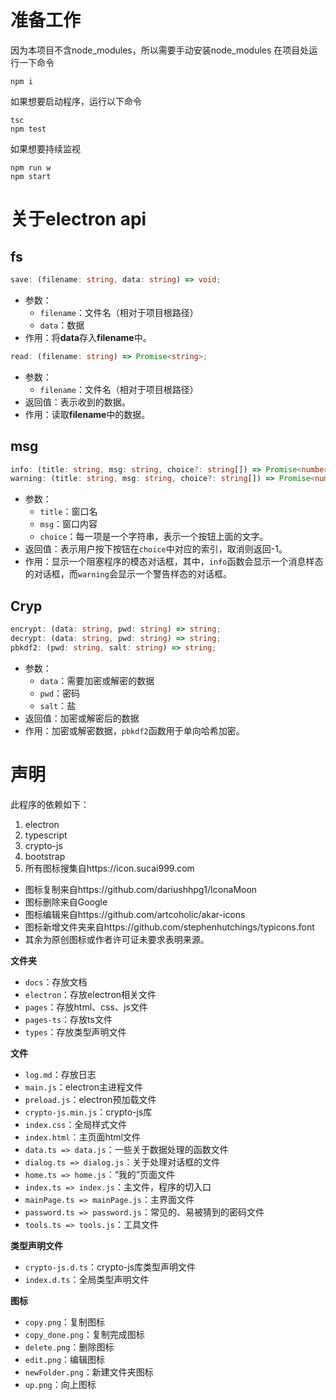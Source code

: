 # 准备工作
因为本项目不含node_modules，所以需要手动安装node_modules
在项目处运行一下命令
```shell
npm i
```
如果想要启动程序，运行以下命令
```shell
tsc
npm test
```
如果想要持续监视
```shell
npm run w
npm start
```

# 关于electron api
## fs
```ts
save: (filename: string, data: string) => void;
```
- 参数：
    - `filename`：文件名（相对于项目根路径）
    - `data`：数据
- 作用：将**data**存入**filename**中。
```ts
read: (filename: string) => Promise<string>;
```
- 参数：
    - `filename`：文件名（相对于项目根路径）
- 返回值：表示收到的数据。
- 作用：读取**filename**中的数据。
## msg
```ts
info: (title: string, msg: string, choice?: string[]) => Promise<number>;
warning: (title: string, msg: string, choice?: string[]) => Promise<number>;
```
- 参数：
    - `title`：窗口名
    - `msg`：窗口内容
    - `choice`：每一项是一个字符串，表示一个按钮上面的文字。
- 返回值：表示用户按下按钮在`choice`中对应的索引，取消则返回-1。
- 作用：显示一个阻塞程序的模态对话框，其中，`info`函数会显示一个消息样态的对话框，而`warning`会显示一个警告样态的对话框。
## Cryp
```ts
encrypt: (data: string, pwd: string) => string;
decrypt: (data: string, pwd: string) => string;
pbkdf2: (pwd: string, salt: string) => string;
```
- 参数：
    - `data`：需要加密或解密的数据
    - `pwd`：密码
    - `salt`：盐
- 返回值：加密或解密后的数据
- 作用：加密或解密数据，`pbkdf2`函数用于单向哈希加密。

# 声明
此程序的依赖如下：
1. electron
2. typescript
3. crypto-js
4. bootstrap
5. 所有图标搜集自https://icon.sucai999.com
- 图标复制来自https://github.com/dariushhpg1/IconaMoon
- 图标删除来自Google
- 图标编辑来自https://github.com/artcoholic/akar-icons
- 图标新增文件夹来自https://github.com/stephenhutchings/typicons.font
- 其余为原创图标或作者许可证未要求表明来源。

**文件夹**
- `docs`：存放文档
- `electron`：存放electron相关文件
- `pages`：存放html、css、js文件
- `pages-ts`：存放ts文件
- `types`：存放类型声明文件

**文件**
- `log.md`：存放日志
- `main.js`：electron主进程文件
- `preload.js`：electron预加载文件
- `crypto-js.min.js`：crypto-js库
- `index.css`：全局样式文件
- `index.html`：主页面html文件
- `data.ts => data.js`：一些关于数据处理的函数文件
- `dialog.ts => dialog.js`：关于处理对话框的文件
- `home.ts => home.js`：“我的”页面文件
- `index.ts => index.js`：主文件，程序的切入口
- `mainPage.ts => mainPage.js`：主界面文件
- `password.ts => password.js`：常见的、易被猜到的密码文件
- `tools.ts => tools.js`：工具文件

**类型声明文件**
- `crypto-js.d.ts`：crypto-js库类型声明文件
- `index.d.ts`：全局类型声明文件

**图标**
- `copy.png`：复制图标
- `copy_done.png`：复制完成图标
- `delete.png`：删除图标
- `edit.png`：编辑图标
- `newFolder.png`：新建文件夹图标
- `up.png`：向上图标

